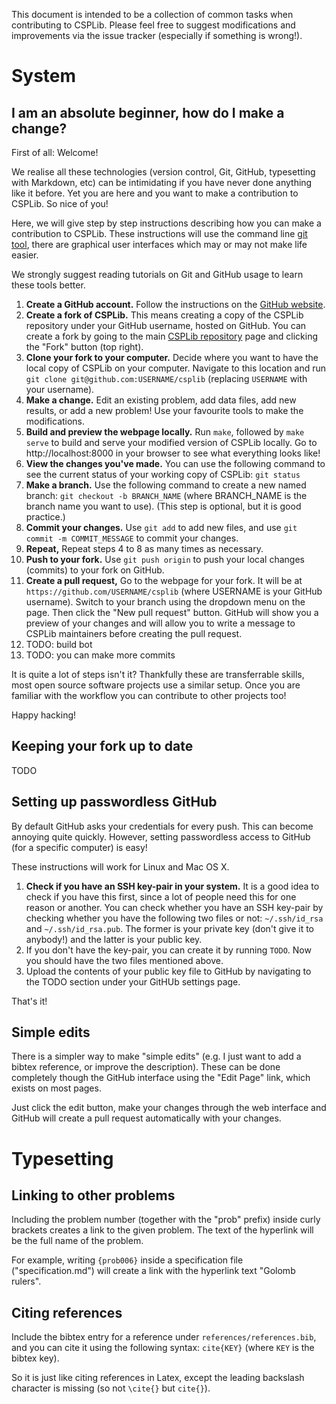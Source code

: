 
This document is intended to be a collection of common tasks when contributing to CSPLib.
Please feel free to suggest modifications and improvements via the issue tracker (especially if something is wrong!).


# System

## I am an absolute beginner, how do I make a change?

First of all: Welcome!

We realise all these technologies (version control, Git, GitHub, typesetting with Markdown, etc) can be intimidating if you have never done anything like it before.
Yet you are here and you want to make a contribution to CSPLib.
So nice of you!

Here, we will give step by step instructions describing how you can make a contribution to CSPLib.
These instructions will use the command line [git tool](https://git-scm.com), there are graphical user interfaces which may or may not make life easier.

We strongly suggest reading tutorials on Git and GitHub usage to learn these tools better.

1. **Create a GitHub account.** Follow the instructions on the [GitHub website](http://www.github.com).
2. **Create a fork of CSPLib.** This means creating a copy of the CSPLib repository under your GitHub username, hosted on GitHub. You can create a fork by going to the main [CSPLib repository](https://github.com/csplib/csplib) page and clicking the "Fork" button (top right).
3. **Clone your fork to your computer.** Decide where you want to have the local copy of CSPLib on your computer. Navigate to this location and run `git clone git@github.com:USERNAME/csplib` (replacing `USERNAME` with your username).
4. **Make a change.** Edit an existing problem, add data files, add new results, or add a new problem! Use your favourite tools to make the modifications.
5. **Build and preview the webpage locally.** Run `make`, followed by `make serve` to build and serve your modified version of CSPLib locally. Go to http://localhost:8000 in your browser to see what everything looks like!
6. **View the changes you've made.** You can use the following command to see the current status of your working copy of CSPLib: `git status`
7. **Make a branch.** Use the following command to create a new named branch: `git checkout -b BRANCH_NAME` (where BRANCH_NAME is the branch name you want to use).
   (This step is optional, but it is good practice.)
8. **Commit your changes.** Use `git add` to add new files, and use `git commit -m COMMIT_MESSAGE` to commit your changes.
9. **Repeat,** Repeat steps 4 to 8 as many times as necessary.
10. **Push to your fork.** Use `git push origin` to push your local changes (commits) to your fork on GitHub.
11. **Create a pull request,** Go to the webpage for your fork. It will be at `https://github.com/USERNAME/csplib` (where USERNAME is your GitHub username). Switch to your branch using the dropdown menu on the page. Then click the "New pull request" button. GitHub will show you a preview of your changes and will allow you to write a message to CSPLib maintainers before creating the pull request.
12. TODO: build bot
13. TODO: you can make more commits

It is quite a lot of steps isn't it?
Thankfully these are transferrable skills, most open source software projects use a similar setup.
Once you are familiar with the workflow you can contribute to other projects too!

Happy hacking!


## Keeping your fork up to date

TODO


## Setting up passwordless GitHub

By default GitHub asks your credentials for every push.
This can become annoying quite quickly.
However, setting passwordless access to GitHub (for a specific computer) is easy!

These instructions will work for Linux and Mac OS X.

1. **Check if you have an SSH key-pair in your system.** It is a good idea to check if you have this first, since a lot of people need this for one reason or another. You can check whether you have an SSH key-pair by checking whether you have the following two files or not: `~/.ssh/id_rsa` and `~/.ssh/id_rsa.pub`. The former is your private key (don't give it to anybody!) and the latter is your public key.
2. If you don't have the key-pair, you can create it by running `TODO`. Now you should have the two files mentioned above.
3. Upload the contents of your public key file to GitHub by navigating to the TODO section under your GitHUb settings page.

That's it!


## Simple edits

There is a simpler way to make "simple edits" (e.g. I just want to add a bibtex reference, or improve the description). These can be done completely though the GitHub interface using the "Edit Page" link, which exists on most pages.

Just click the edit button, make your changes through the web interface and GitHub will create a pull request automatically with your changes.


# Typesetting

## Linking to other problems

Including the problem number (together with the "prob" prefix) inside curly brackets creates a link to the given problem.
The text of the hyperlink will be the full name of the problem.

For example, writing `{prob006}` inside a specification file ("specification.md") will create a link with the hyperlink text "Golomb rulers".

## Citing references

Include the bibtex entry for a reference under `references/references.bib`, and you can cite it using the following syntax: `cite{KEY}` (where `KEY` is the bibtex key).

So it is just like citing references in Latex, except the leading backslash character is missing (so not `\cite{}` but `cite{}`).

